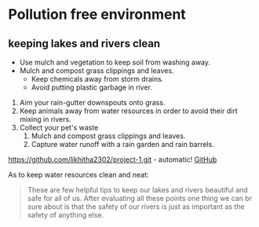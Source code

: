 #  Pollution free environment <!-- /*Heading*/ -->
## keeping lakes and rivers clean<!-- /*Subheading*/ -->


<!-- /*List of components in my project*/ -->

* Use mulch and vegetation to keep soil from washing away.
* Mulch and compost grass clippings and leaves.
  * Keep chemicals away from storm drains.
  * Avoid putting plastic garbage in river.



<!-- /*2nd List*/ -->

1. Aim your rain-gutter downspouts onto grass.
1. Keep animals away from water resources in order to avoid their dirt mixing in rivers.
1. Collect your pet's waste
   1. Mulch and compost grass clippings and leaves.
   1. Capture water runoff with a rain garden and rain barrels.






<!-- /*Leave it as it is*/ -->

https://github.com/likhitha2302/project-1.git - automatic!
[GitHub](http://github.com)






<!-- /*Project summary in 3-5 lines*/ -->

As to keep water resources clean and neat:

>These are few helpful tips to keep our lakes and rivers beautiful and safe for all of us.
> After evaluating all these points one thing we can br sure about is that the safety of our rivers is just as important as the safety of anything else.







